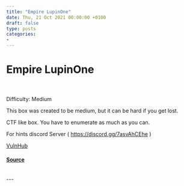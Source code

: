 ```yaml
---
title: "Empire LupinOne"
date: Thu, 21 Oct 2021 00:00:00 +0100
draft: false
type: posts
categories: 
- 
---
```

# Empire LupinOne

<br/>

<br/>
Difficulty: Medium

This box was created to be medium, but it can be hard if you get lost.

CTF like box. You have to enumerate as much as you can.

For hints discord Server ( https://discord.gg/7asvAhCEhe )

  
  
  
[VulnHub](https://www.vulnhub.com/)

#### [Source](https://www.vulnhub.com/entry/empire_lupinone,750/)

<br/>
---
